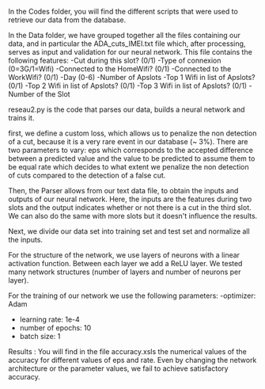 In the Codes folder, you will find the different scripts that were used to retrieve our data from the database.

In the Data folder, we have grouped together all the files containing our data, and in particular the ADA_cuts_IMEI.txt file which, after processing, serves as input and validation for our neural network.
This file contains the following features:
-Cut during this slot? (0/1)
-Type of connexion (0=3G/1=Wifi)
-Connected to the HomeWifi? (0/1)
-Connected to the WorkWifi? (0/1)
-Day (0-6)
-Number of Apslots
-Top 1 Wifi in list of Apslots? (0/1)
-Top 2 Wifi in list of Apslots? (0/1)
-Top 3 Wifi in list of Apslots? (0/1)
-Number of the Slot

reseau2.py is the code that parses our data, builds a neural network and trains it.

first, we define a custom loss, which allows us to penalize the non detection of a cut, because it is a very rare event in our database (~ 3%). There are two parameters to vary:
eps which corresponds to the accepted difference between a predicted value and the value to be predicted to assume them to be equal
rate which decides to what extent we penalize the non detection of cuts compared to the detection of a false cut.

Then, the Parser allows from our text data file, to obtain the inputs and outputs of our neural network.
Here, the inputs are the features during two slots and the output indicates whether or not there is a cut in the third slot. We can also do the same with more slots but it doesn't influence the results.

Next, we divide our data set into training set and test set and normalize all the inputs.

For the structure of the network, we use layers of neurons with a linear activation function. Between each layer we add a ReLU layer. We tested many network structures (number of layers and number of neurons per layer).

For the training of our network we use the following parameters:
-optimizer: Adam
- learning rate: 1e-4
- number of epochs: 10
- batch size: 1

Results : 
You will find in the file accuracy.xsls the numerical values of the accuracy for different values of eps and rate.
Even by changing the network architecture or the parameter values, we fail to achieve satisfactory accuracy.